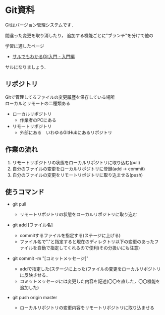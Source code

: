 # Git資料

Gitはバージョン管理システムです．

間違った変更を取り消したり，
追加する機能ごとに"ブランチ"を分けて他の

学習に適したページ

* [サルでもわかるGit入門 - 入門編](http://www.backlog.jp/git-guide/intro/intro1_1.html)

サルになりましょう．


## リポジトリ

Gitで管理してるファイルの変更履歴を保存している場所  
ローカルとリモートの二種類ある

* ローカルリポジトリ
  * 作業者のPCにある
* リモートリポジトリ
  * 外部にある　いわゆるGitHubにあるリポジトリ

## 作業の流れ

1. リモートリポジトリの状態をローカルリポジトリに取り込む(pull)
1. 自分のファイルの変更をローカルリポジトリに登録(add -> commit)
1. 自分のファイルの変更をリモートリポジトリに取り込ませる(push)

## 使うコマンド

* git pull
  * リモートリポジトリの状態をローカルリポジトリに取り込む

* git add [ファイル名]
  * commitするファイルを指定する(ステージに上げる)
  * ファイル名で"."と指定すると現在のディレクトリ以下の変更のあったファイルを自動で指定してくれるので便利(その分扱いにも注意)
* git commit -m "[コミットメッセージ]"
  * addで指定した(ステージに上った)ファイルの変更をローカルリポジトリに反映させる．
  * コミットメッセージには変更した内容を記述(〇〇を直した，〇〇機能を追加した)
* git push origin master
  * ローカルリポジトリの変更内容をリモートリポジトリに取り込ませる
